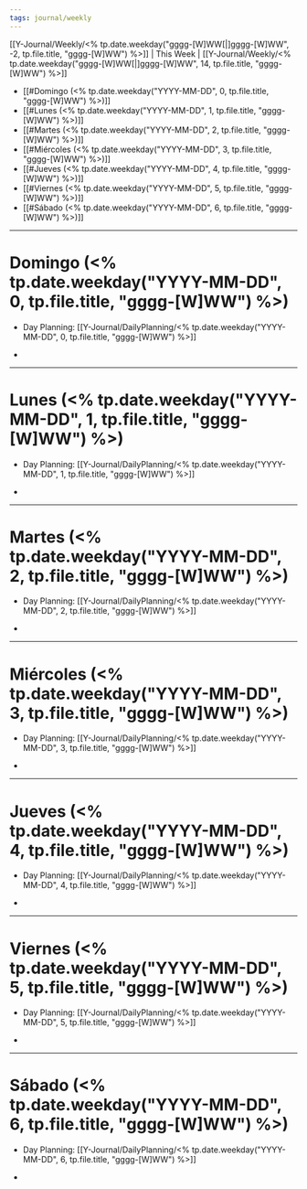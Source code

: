 ```yaml
---
tags: journal/weekly
---
```


[[Y-Journal/Weekly/<% tp.date.weekday("gggg-[W]WW[|]gggg-[W]WW", -2, tp.file.title, "gggg-[W]WW") %>]] | This Week | [[Y-Journal/Weekly/<% tp.date.weekday("gggg-[W]WW[|]gggg-[W]WW", 14, tp.file.title, "gggg-[W]WW") %>]]

* [[#Domingo (<% tp.date.weekday("YYYY-MM-DD", 0, tp.file.title, "gggg-[W]WW") %>)]]
* [[#Lunes (<% tp.date.weekday("YYYY-MM-DD", 1, tp.file.title, "gggg-[W]WW") %>)]]
* [[#Martes (<% tp.date.weekday("YYYY-MM-DD", 2, tp.file.title, "gggg-[W]WW") %>)]]
* [[#Miércoles (<% tp.date.weekday("YYYY-MM-DD", 3, tp.file.title, "gggg-[W]WW") %>)]]
* [[#Jueves (<% tp.date.weekday("YYYY-MM-DD", 4, tp.file.title, "gggg-[W]WW") %>)]]
* [[#Viernes (<% tp.date.weekday("YYYY-MM-DD", 5, tp.file.title, "gggg-[W]WW") %>)]]
* [[#Sábado (<% tp.date.weekday("YYYY-MM-DD", 6, tp.file.title, "gggg-[W]WW") %>)]]

-----
# Domingo (<% tp.date.weekday("YYYY-MM-DD", 0, tp.file.title, "gggg-[W]WW") %>)
* Day Planning:  [[Y-Journal/DailyPlanning/<% tp.date.weekday("YYYY-MM-DD", 0, tp.file.title, "gggg-[W]WW") %>]]

* 

-----
# Lunes (<% tp.date.weekday("YYYY-MM-DD", 1, tp.file.title, "gggg-[W]WW") %>)
* Day Planning:  [[Y-Journal/DailyPlanning/<% tp.date.weekday("YYYY-MM-DD", 1, tp.file.title, "gggg-[W]WW") %>]]

* 

-----
# Martes (<% tp.date.weekday("YYYY-MM-DD", 2, tp.file.title, "gggg-[W]WW") %>)
* Day Planning:  [[Y-Journal/DailyPlanning/<% tp.date.weekday("YYYY-MM-DD", 2, tp.file.title, "gggg-[W]WW") %>]]

* 

-----
# Miércoles (<% tp.date.weekday("YYYY-MM-DD", 3, tp.file.title, "gggg-[W]WW") %>)
* Day Planning:  [[Y-Journal/DailyPlanning/<% tp.date.weekday("YYYY-MM-DD", 3, tp.file.title, "gggg-[W]WW") %>]]

* 

-----
# Jueves (<% tp.date.weekday("YYYY-MM-DD", 4, tp.file.title, "gggg-[W]WW") %>)
* Day Planning:  [[Y-Journal/DailyPlanning/<% tp.date.weekday("YYYY-MM-DD", 4, tp.file.title, "gggg-[W]WW") %>]]

* 

-----
# Viernes (<% tp.date.weekday("YYYY-MM-DD", 5, tp.file.title, "gggg-[W]WW") %>)
* Day Planning:  [[Y-Journal/DailyPlanning/<% tp.date.weekday("YYYY-MM-DD", 5, tp.file.title, "gggg-[W]WW") %>]]

* 

-----
# Sábado (<% tp.date.weekday("YYYY-MM-DD", 6, tp.file.title, "gggg-[W]WW") %>)
* Day Planning:  [[Y-Journal/DailyPlanning/<% tp.date.weekday("YYYY-MM-DD", 6, tp.file.title, "gggg-[W]WW") %>]]

* 
